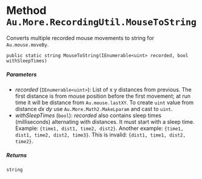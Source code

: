 # Method `Au.More.RecordingUtil.MouseToString`

Converts multiple recorded mouse movements to string for `Au.mouse.moveBy`.

```
public static string MouseToString(IEnumerable<uint> recorded, bool withSleepTimes)
```

##### Parameters

- *recorded*  (`IEnumerable<uint>`):
    List of x y distances from previous. The first distance is from mouse position before the first movement; at run time it will be distance from `Au.mouse.lastXY`. To create `uint` value from distance *dx* *dy* use `Au.More.Math2.MakeLparam` and cast to `uint`.
- *withSleepTimes*  (`bool`):
    *recorded* also contains sleep times (milliseconds) alternating with distances. It must start with a sleep time. Example: `{time1, dist1, time2, dist2}`. Another example: `{time1, dist1, time2, dist2, time3}`. This is invalid: `{dist1, time1, dist2, time2}`.

##### Returns

`string`